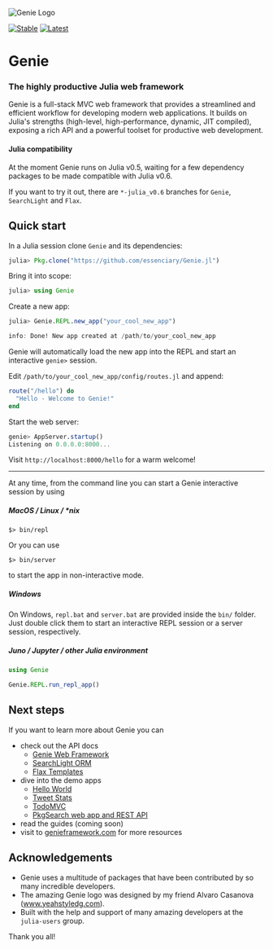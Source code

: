 ![Genie Logo](https://dl.dropboxusercontent.com/s/0dbiza50r63cvvc/genie_logo.png)

[![Stable](https://readthedocs.org/projects/docs/badge/?version=stable)](http://geniejl.readthedocs.io/en/stable/build/)
[![Latest](https://readthedocs.org/projects/docs/badge/?version=latest)](http://geniejl.readthedocs.io/en/latest/build/)

# Genie
### The highly productive Julia web framework

Genie is a full-stack MVC web framework that provides a streamlined and efficient workflow for developing modern web applications. It builds on Julia's strengths (high-level, high-performance, dynamic, JIT compiled), exposing a rich API and a powerful toolset for productive web development.

#### Julia compatibility
At the moment Genie runs on Julia v0.5, waiting for a few dependency packages to be made compatible with Julia v0.6.

If you want to try it out, there are `*-julia_v0.6` branches for `Genie`, `SearchLight` and `Flax`.


## Quick start
In a Julia session clone `Genie` and its dependencies:
```julia
julia> Pkg.clone("https://github.com/essenciary/Genie.jl")
```

Bring it into scope:
```julia
julia> using Genie
```

Create a new app:
```julia
julia> Genie.REPL.new_app("your_cool_new_app")

info: Done! New app created at /path/to/your_cool_new_app
```

Genie will automatically load the new app into the REPL and start an interactive `genie>` session.

Edit `/path/to/your_cool_new_app/config/routes.jl` and append:

```julia
route("/hello") do
  "Hello - Welcome to Genie!"
end
```

Start the web server:
```julia
genie> AppServer.startup()
Listening on 0.0.0.0:8000...
```

Visit `http://localhost:8000/hello` for a warm welcome!

---

At any time, from the command line you can start a Genie interactive session by using

##### MacOS / Linux / *nix
```
$> bin/repl
```

Or you can use
```
$> bin/server
```
to start the app in non-interactive mode.

##### Windows
On Windows, `repl.bat` and `server.bat` are provided inside the `bin/` folder. Just double click them to start an interactive REPL session or a server session, respectively.

##### Juno / Jupyter / other Julia environment

```julia
using Genie

Genie.REPL.run_repl_app()
```


## Next steps
If you want to learn more about Genie you can
* check out the API docs
  * [Genie Web Framework](http://geniejl.readthedocs.io/en/latest/build/)
  * [SearchLight ORM](http://searchlightjl.readthedocs.io/en/latest/build/)
  * [Flax Templates](http://flaxjl.readthedocs.io/en/latest/build/)
* dive into the demo apps
  * [Hello World](https://github.com/essenciary/genie-demo-hello-world)
  * [Tweet Stats](https://github.com/essenciary/genie-demo-tweet-stats)
  * [TodoMVC](https://github.com/essenciary/genie-todo-mvc)
  * [PkgSearch web app and REST API](https://github.com/essenciary/pgksearch-api-website)
* read the guides (coming soon)
* visit to [genieframework.com](http://genieframework.com) for more resources


## Acknowledgements
* Genie uses a multitude of packages that have been contributed by so many incredible developers.
* The amazing Genie logo was designed by my friend Alvaro Casanova (www.yeahstyledg.com).
* Built with the help and support of many amazing developers at the `julia-users` group.

Thank you all!
